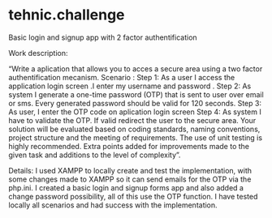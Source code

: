 # tehnic.challenge

Basic login and signup app with 2 factor authentification

Work description: 

“Write a aplication that allows you to acces a secure area using a two factor authentification mecanism. 
Scenario : 
Step 1: As a user I access the application login screen .I enter my username and password . 
Step 2: As system I generate a one-time password (OTP) that is sent to user over email or sms. Every generated password should be valid for 120 seconds. 
Step 3: As user, I enter the OTP code on aplication login screen 
Step 4: As system I have to validate the OTP. If valid redirect the user to the secure area. 
Your solution will be evaluated based on coding standards, naming conventions, project structure and the meeting of requirements. 
The use of unit testing is highly recommended. Extra points added for improvements made to the given task and additions to the level of complexity”.

Details: 
I used XAMPP to locally create and test the implementation, with some changes made to XAMPP so it can send emails for the OTP via the php.ini. 
I created a basic login and signup forms app and also added a change password possibility, all of this use the OTP function. 
I have tested locally all scenarios and had success with the implementation.
